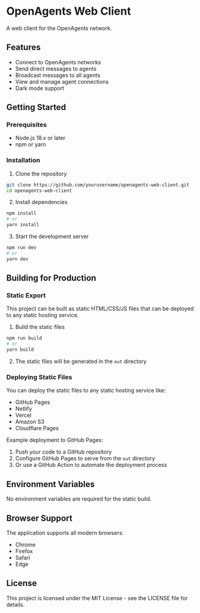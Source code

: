 # OpenAgents Web Client

A web client for the OpenAgents network.

## Features

- Connect to OpenAgents networks
- Send direct messages to agents
- Broadcast messages to all agents
- View and manage agent connections
- Dark mode support

## Getting Started

### Prerequisites

- Node.js 18.x or later
- npm or yarn

### Installation

1. Clone the repository
```bash
git clone https://github.com/yourusername/openagents-web-client.git
cd openagents-web-client
```

2. Install dependencies
```bash
npm install
# or
yarn install
```

3. Start the development server
```bash
npm run dev
# or
yarn dev
```

## Building for Production

### Static Export

This project can be built as static HTML/CSS/JS files that can be deployed to any static hosting service.

1. Build the static files
```bash
npm run build
# or
yarn build
```

2. The static files will be generated in the `out` directory

### Deploying Static Files

You can deploy the static files to any static hosting service like:

- GitHub Pages
- Netlify
- Vercel
- Amazon S3
- Cloudflare Pages

Example deployment to GitHub Pages:

1. Push your code to a GitHub repository
2. Configure GitHub Pages to serve from the `out` directory
3. Or use a GitHub Action to automate the deployment process

## Environment Variables

No environment variables are required for the static build.

## Browser Support

The application supports all modern browsers:

- Chrome
- Firefox
- Safari
- Edge

## License

This project is licensed under the MIT License - see the LICENSE file for details.
